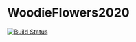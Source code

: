# WoodieFlowers2020

[![Build Status](https://travis-ci.com/FRC3161/WoodieFlowers2020.svg?branch=master)](https://travis-ci.com/FRC3161/WoodieFlowers2020)